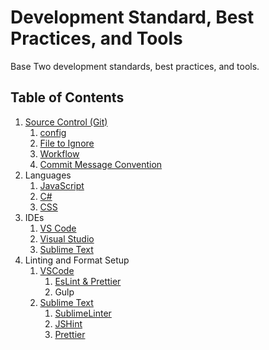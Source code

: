 # Development Standard, Best Practices, and Tools

Base Two development standards, best practices, and tools.

## Table of Contents

1. [Source Control (Git)](./source-control/)
   1. [config](/source-control/README.md#config)
   1. [File to Ignore](/source-control/README.md#files-to-ignore)
   1. [Workflow](/source-control/README.md#workflow)
   1. [Commit Message Convention](/source-control/README.md#commit-message-convention)
1. Languages
   1. [JavaScript](/javascript/README.md)
   1. [C#](CSharp/CSharp.md)
   1. [CSS](css/css.md)
1. IDEs
   1. [VS Code](/ide/vs-code/README.md)
   1. [Visual Studio](/ide/VisualStudio/README.md)
   1. [Sublime Text](/ide/Sublime/README.md)
1. Linting and Format Setup
   1. [VSCode](/ide/vs-code/README.md#VS-Code)
      1. [EsLint & Prettier](/ide/vs-code/README.md#ESLint-&-Prettier)
      1. Gulp
   1. [Sublime Text](/ide/Sublime/README.md)
      1. [SublimeLinter](/ide/Sublime/README.md#SublimeLinter)
      1. [JSHint](/ide/Sublime/README.md#JSHint)
      1. [Prettier](/ide/Sublime/README.md#Prettier)
